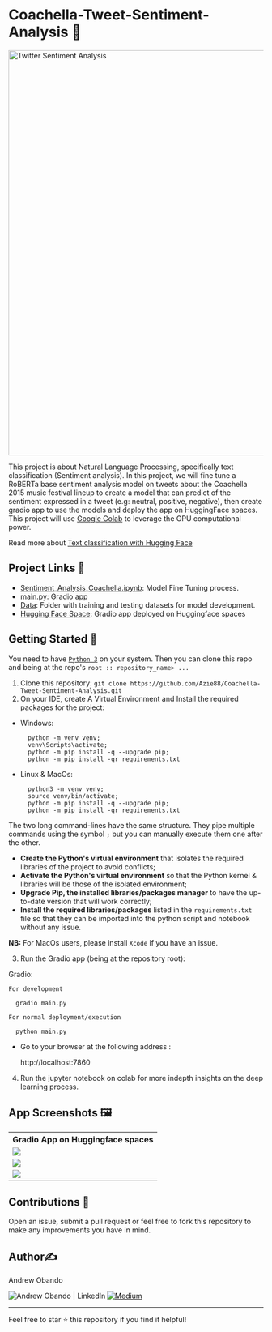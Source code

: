 # Coachella-Tweet-Sentiment-Analysis 🎉

<a href="https://sproutsocial.com/insights/twitter-sentiment-analysis/">
  <img src="https://github.com/user-attachments/assets/a157edd0-6aa4-48d4-a157-dd7844647845" alt="Twitter Sentiment Analysis" width="800"/>
</a>

This project is about Natural Language Processing, specifically text classification (Sentiment analysis). In this project, we will fine tune a RoBERTa base sentiment analysis model on tweets about the Coachella 2015 music festival lineup to create a model that can predict of the sentiment expressed in a tweet (e.g: neutral, positive, negative), then create gradio app to use the models and deploy the app on HuggingFace spaces. This project will use [Google Colab](https://colab.research.google.com/) to leverage the GPU computational power.

Read more about [Text classification with Hugging Face](https://huggingface.co/tasks/text-classification)

## Project Links 📑

- [Sentiment_Analysis_Coachella.ipynb](https://github.com/Azie88/Coachella-Tweet-Sentiment-Analysis/blob/main/Sentiment_Analysis_Coachella.ipynb): Model Fine Tuning process.
- [main.py](https://github.com/Azie88/Coachella-Tweet-Sentiment-Analysis/blob/main/main.py): Gradio app
- [Data](https://github.com/Azie88/Coachella-Tweet-Sentiment-Analysis/tree/main/Dataset): Folder with training and testing datasets for model development.
- [Hugging Face Space](https://huggingface.co/spaces/Azie88/Coachella-Tweet-Sentiment-Analysis): Gradio app deployed on Huggingface spaces

## Getting Started 🏁

You need to have [`Python 3`](https://www.python.org/) on your system. Then you can clone this repo and being at the repo's `root :: repository_name> ...`

1. Clone this repository: `git clone https://github.com/Azie88/Coachella-Tweet-Sentiment-Analysis.git`
2. On your IDE, create A Virtual Environment and Install the required packages for the project:

- Windows:
        
        python -m venv venv; 
        venv\Scripts\activate; 
        python -m pip install -q --upgrade pip; 
        python -m pip install -qr requirements.txt  

- Linux & MacOs:
        
        python3 -m venv venv; 
        source venv/bin/activate; 
        python -m pip install -q --upgrade pip; 
        python -m pip install -qr requirements.txt  

The two long command-lines have the same structure. They pipe multiple commands using the symbol ` ; ` but you can manually execute them one after the other.

- **Create the Python's virtual environment** that isolates the required libraries of the project to avoid conflicts;
- **Activate the Python's virtual environment** so that the Python kernel & libraries will be those of the isolated environment;
- **Upgrade Pip, the installed libraries/packages manager** to have the up-to-date version that will work correctly;
- **Install the required libraries/packages** listed in the `requirements.txt` file so that they can be imported into the python script and notebook without any issue.

**NB:** For MacOs users, please install `Xcode` if you have an issue.

3. Run the Gradio app (being at the repository root):

  Gradio: 
  
    For development

      gradio main.py
    
    For normal deployment/execution

      python main.py  

  - Go to your browser at the following address :
        
      http://localhost:7860

4. Run the jupyter notebook on colab for more indepth insights on the deep learning process.

## App Screenshots 🖼️

<table>
    <tr>
        <th> Gradio App on Huggingface spaces</th>
    </tr>
    <tr>
        <td><img src="Screenshots\Positive Sentiment.png"/></td>
    </tr>
    <tr>
        <td><img src="Screenshots\Neutral Sentiment.png"/></td>
    </tr>
    <tr>
        <td><img src="Screenshots\Negative Sentiment.png"/></td>
    </tr>
</table>

## Contributions :handshake:

Open an issue, submit a pull request or feel free to fork this repository to make any improvements you have in mind.

## Author✍️

Andrew Obando

<a href="https://www.linkedin.com/in/andrewobando/"><img align="left" src="https://img.shields.io/badge/linkedin-%230077B5.svg?style=for-the-badge&logo=linkedin&logoColor=white" alt="Andrew Obando | LinkedIn"/></a>
<a href="https://medium.com/@obandoandrew8">
![Medium](https://img.shields.io/badge/Medium-12100E?style=for-the-badge&logo=medium&logoColor=white)
</a>

---

Feel free to star ⭐ this repository if you find it helpful!
